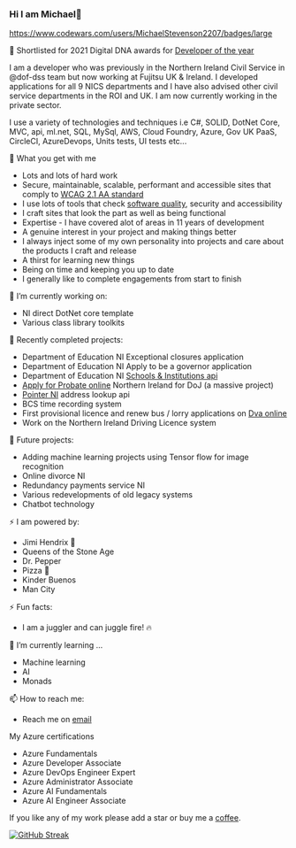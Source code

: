 ### Hi I am Michael👋

https://www.codewars.com/users/MichaelStevenson2207/badges/large

🥇 Shortlisted for 2021 Digital DNA awards for <a href="https://twitter.com/DigitalDNAHQ/status/1402943625848360966">Developer of the year</a>

I am a developer who was previously in the Northern Ireland Civil Service in @dof-dss team but now working at Fujitsu UK & Ireland. I developed applications for all 9 NICS departments and I have also advised other civil service departments in the ROI and UK. I am now currently working in the private sector.

I use a variety of technologies and techniques i.e C#, SOLID, DotNet Core, MVC, api, ml.net, SQL, MySql, AWS, Cloud Foundry, Azure, Gov UK PaaS, CircleCI, AzureDevops, Units tests, UI tests etc...

:briefcase: What you get with me
- Lots and lots of hard work
- Secure, maintainable, scalable, performant and accessible sites that comply to <a href="https://www.w3.org/TR/WCAG21/">WCAG 2.1 AA standard</a>
- I use lots of tools that check <a href="https://sonarcloud.io/organizations/dof-dss/projects">software quality</a>, security and accessibility
- I craft sites that look the part as well as being functional
- Expertise - I have covered alot of areas in 11 years of development
- A genuine interest in your project and making things better
- I always inject some of my own personality into projects and care about the products I craft and release
- A thirst for learning new things
- Being on time and keeping you up to date
- I generally like to complete engagements from start to finish

🔭 I’m currently working on:
- NI direct DotNet core template
- Various class library toolkits

:volcano: Recently completed projects:
- Department of Education NI Exceptional closures application
- Department of Education NI Apply to be a governor application
- Department of Education NI <a href="https://de-institutions-api-sandbox.london.cloudapps.digital/index.html">Schools & Institutions api</a>
- <a href="https://check-eligibility.nidirect.gov.uk/probate">Apply for Probate online</a> Northern Ireland for DoJ (a massive project)
- <a href="https://edd-pointerapi-production.london.cloudapps.digital/index.html">Pointer NI</a> address lookup api
- BCS time recording system
- First provisional licence and renew bus / lorry applications on <a href="https://dvaonline.nidirect.gov.uk/Customer">Dva online</a>
- Work on the Northern Ireland Driving Licence system

:ship: Future projects:

- Adding machine learning projects using Tensor flow for image recognition
- Online divorce NI
- Redundancy payments service NI
- Various redevelopments of old legacy systems
- Chatbot technology

⚡ I am powered by:
- Jimi Hendrix :guitar:
- Queens of the Stone Age
- Dr. Pepper
- Pizza 🍕
- Kinder Buenos
- Man City

⚡ Fun facts:
- I am a juggler and can juggle fire! 🔥

🌱 I’m currently learning ...
- Machine learning
- AI
- Monads

📫 How to reach me:
- Reach me on <a href="mailto:wubblyjuggly@gmail.com">email</a>

My Azure certifications

- Azure Fundamentals
- Azure Developer Associate
- Azure DevOps Engineer Expert
- Azure Administrator Associate
- Azure AI Fundamentals
- Azure AI Engineer Associate

If you like any of my work please add a star or buy me a <a href="https://www.buymeacoffee.com/Mikeatronic">coffee</a>.

[![GitHub Streak](https://streak-stats.demolab.com?user=MichaelStevenson2207&theme=dark)](https://git.io/streak-stats)

